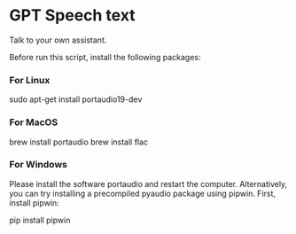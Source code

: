 # GPT Speech text
Talk to your own assistant.


Before run this script, install the following packages:
### For Linux
sudo apt-get install portaudio19-dev

### For MacOS
brew install portaudio
brew install flac

### For Windows
Please install the software portaudio and restart the computer.
Alternatively, you can try installing a precompiled pyaudio package using pipwin. First, install pipwin:

pip install pipwin
